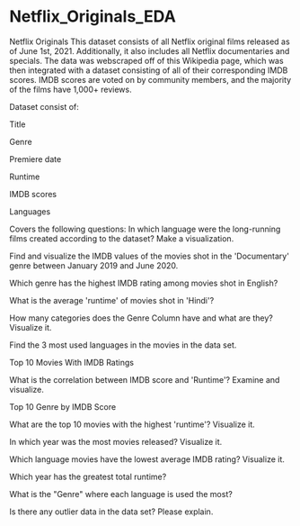 # Netflix_Originals_EDA

Netflix Originals
This dataset consists of all Netflix original films released as of June 1st, 2021. Additionally, it also includes all Netflix documentaries and specials. The data was webscraped off of this Wikipedia page, which was then integrated with a dataset consisting of all of their corresponding IMDB scores. IMDB scores are voted on by community members, and the majority of the films have 1,000+ reviews.

Dataset consist of:

Title

Genre

Premiere date

Runtime

IMDB scores

Languages


Covers the following questions:
In which language were the long-running films created according to the dataset? Make a visualization.

Find and visualize the IMDB values of the movies shot in the 'Documentary' genre between January 2019 and June 2020.

Which genre has the highest IMDB rating among movies shot in English?

What is the average 'runtime' of movies shot in 'Hindi'?

How many categories does the Genre Column have and what are they? Visualize it.

Find the 3 most used languages in the movies in the data set.

Top 10 Movies With IMDB Ratings

What is the correlation between IMDB score and 'Runtime'? Examine and visualize.

Top 10 Genre by IMDB Score

What are the top 10 movies with the highest 'runtime'? Visualize it.

In which year was the most movies released? Visualize it.

Which language movies have the lowest average IMDB rating? Visualize it.

Which year has the greatest total runtime?

What is the "Genre" where each language is used the most?

Is there any outlier data in the data set? Please explain.
